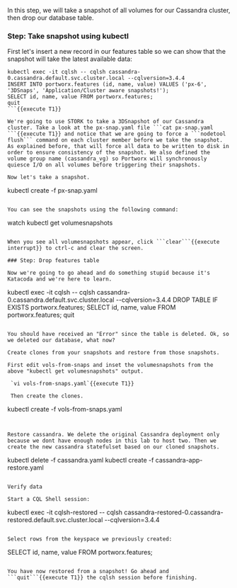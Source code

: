 In this step, we will take a snapshot of all volumes for our Cassandra cluster, then drop our database table.

### Step: Take snapshot using kubectl

First let's insert a new record in our features table so we can show that the snapshot will take the latest available data:
```
kubectl exec -it cqlsh -- cqlsh cassandra-0.cassandra.default.svc.cluster.local --cqlversion=3.4.4
INSERT INTO portworx.features (id, name, value) VALUES ('px-6', '3DSnaps', 'Application/Cluster aware snapshots!');
SELECT id, name, value FROM portworx.features;
quit
```{{execute T1}}

We're going to use STORK to take a 3DSnapshot of our Cassandra cluster. Take a look at the px-snap.yaml file ```cat px-snap.yaml ```{{execute T1}} and notice that we are going to force a ```nodetool flush``` command on each cluster member before we take the snapshot. As explained before, that will force all data to be written to disk in order to ensure consistency of the snapshot. We also defined the volume group name (cassandra_vg) so Portworx will synchronously quiesce I/O on all volumes before triggering their snapshots.

Now let's take a snapshot.
```
kubectl create -f px-snap.yaml
```{{execute T1}}

You can see the snapshots using the following command:
```
watch kubectl get volumesnapshots
```{{execute T1}}

When you see all volumesnapshots appear, click ```clear```{{execute interrupt}} to ctrl-c and clear the screen.

### Step: Drop features table

Now we're going to go ahead and do something stupid because it's Katacoda and we're here to learn.

```
kubectl exec -it cqlsh -- cqlsh cassandra-0.cassandra.default.svc.cluster.local --cqlversion=3.4.4
DROP TABLE IF EXISTS portworx.features;
SELECT id, name, value FROM portworx.features;
quit
```{{execute T1}}

You should have received an "Error" since the table is deleted. Ok, so we deleted our database, what now? 

Create clones from your snapshots and restore from those snapshots.

First edit vols-from-snaps and inset the volumesnapshots from the above "kubectl get volumesnapshots" output.

 `vi vols-from-snaps.yaml`{{execute T1}}

 Then create the clones.
```
kubectl create -f vols-from-snaps.yaml
```{{execute T1}}


Restore cassandra. We delete the original Cassandra deployment only because we dont have enough nodes in this lab to host two. Then we create the new cassandra statefulset based on our cloned snapshots.
```
kubectl delete -f cassandra.yaml
kubectl create -f cassandra-app-restore.yaml
```{{execute T1}}

Verify data

Start a CQL Shell session:
```
kubectl exec -it cqlsh-restored -- cqlsh cassandra-restored-0.cassandra-restored.default.svc.cluster.local --cqlversion=3.4.4
```{{execute T1}}

Select rows from the keyspace we previously created:
```
SELECT id, name, value FROM portworx.features;
```{{execute T1}}

You have now restored from a snapshot! Go ahead and ```quit```{{execute T1}} the cqlsh session before finishing.




